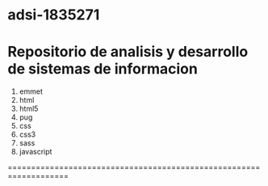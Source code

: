 # adsi-1835271

Repositorio de analisis y  desarrollo de sistemas de informacion 
==================================================================

1. emmet 
2. html
3. html5
4. pug
5. css
6. css3
7. sass
8. javascript

===================================================================


